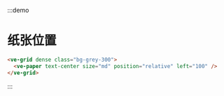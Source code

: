 :::demo

# 纸张位置

```html
<ve-grid dense class="bg-grey-300">
  <ve-paper text-center size="md" position="relative" left="100" />
</ve-grid>
```

:::